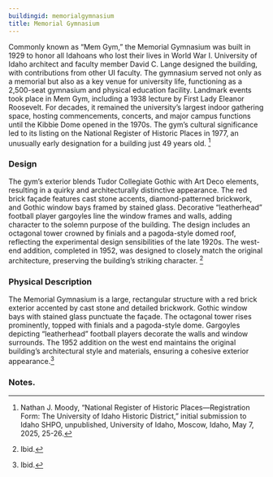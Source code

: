 ```yaml
---
buildingid: memorialgymnasium
title: Memorial Gymnasium
---
```


Commonly known as “Mem Gym,” the Memorial Gymnasium was built in 1929 to honor all Idahoans who lost their lives in World War I. University of Idaho architect and faculty member David C. Lange designed the building, with contributions from other UI faculty. The gymnasium served not only as a memorial but also as a key venue for university life, functioning as a 2,500-seat gymnasium and physical education facility. Landmark events took place in Mem Gym, including a 1938 lecture by First Lady Eleanor Roosevelt. For decades, it remained the university’s largest indoor gathering space, hosting commencements, concerts, and major campus functions until the Kibbie Dome opened in the 1970s. The gym’s cultural significance led to its listing on the National Register of Historic Places in 1977, an unusually early designation for a building just 49 years old. [^1] 

### Design

The gym’s exterior blends Tudor Collegiate Gothic with Art Deco elements, resulting in a quirky and architecturally distinctive appearance. The red brick façade features cast stone accents, diamond-patterned brickwork, and Gothic window bays framed by stained glass. Decorative “leatherhead” football player gargoyles line the window frames and walls, adding character to the solemn purpose of the building. The design includes an octagonal tower crowned by finials and a pagoda-style domed roof, reflecting the experimental design sensibilities of the late 1920s. The west-end addition, completed in 1952, was designed to closely match the original architecture, preserving the building’s striking character. [^2] 

### Physical Description

The Memorial Gymnasium is a large, rectangular structure with a red brick exterior accented by cast stone and detailed brickwork. Gothic window bays with stained glass punctuate the façade. The octagonal tower rises prominently, topped with finials and a pagoda-style dome. Gargoyles depicting “leatherhead” football players decorate the walls and window surrounds. The 1952 addition on the west end maintains the original building’s architectural style and materials, ensuring a cohesive exterior appearance.[^3] 

### Notes. 
[^1]: Nathan J. Moody, “National Register of Historic Places—Registration Form: The University of Idaho Historic District,” initial submission to Idaho SHPO, unpublished, University of Idaho, Moscow, Idaho, May 7, 2025, 25-26. 
[^2]: Ibid. 
[^3]: Ibid. 
